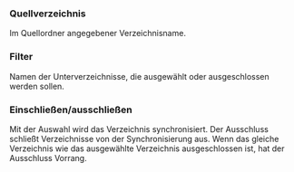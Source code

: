 ### Quellverzeichnis

Im Quellordner angegebener Verzeichnisname.

### Filter

Namen der Unterverzeichnisse, die ausgewählt oder ausgeschlossen werden sollen.

### Einschließen/ausschließen

Mit der Auswahl wird das Verzeichnis synchronisiert. Der Ausschluss schließt Verzeichnisse von der Synchronisierung aus. Wenn das gleiche Verzeichnis wie das ausgewählte Verzeichnis ausgeschlossen ist, hat der Ausschluss Vorrang.